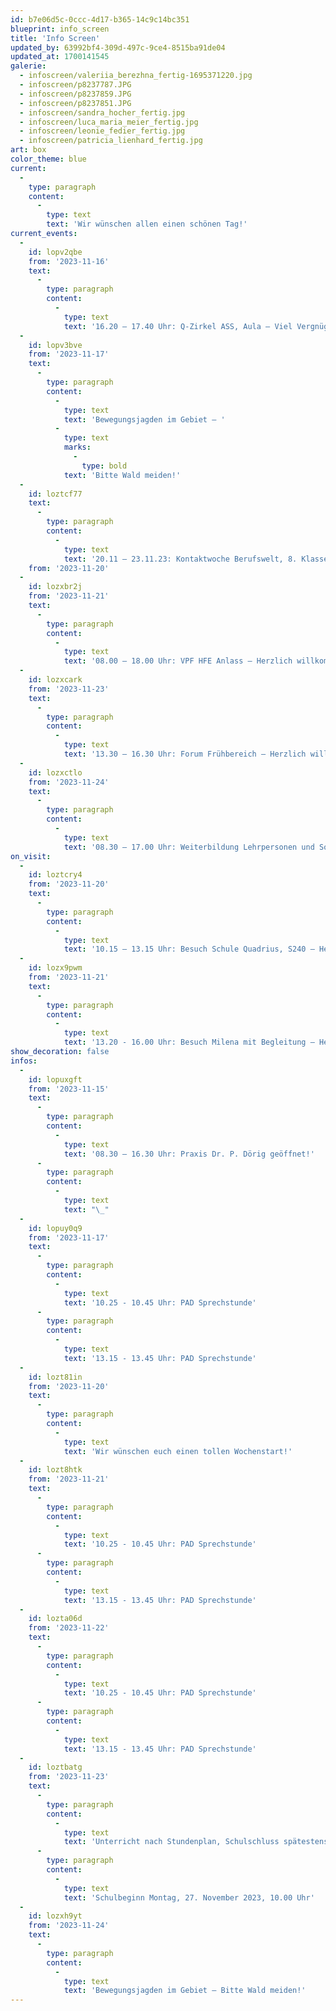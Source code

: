 ```yaml
---
id: b7e06d5c-0ccc-4d17-b365-14c9c14bc351
blueprint: info_screen
title: 'Info Screen'
updated_by: 63992bf4-309d-497c-9ce4-8515ba91de04
updated_at: 1700141545
galerie:
  - infoscreen/valeriia_berezhna_fertig-1695371220.jpg
  - infoscreen/p8237787.JPG
  - infoscreen/p8237859.JPG
  - infoscreen/p8237851.JPG
  - infoscreen/sandra_hocher_fertig.jpg
  - infoscreen/luca_maria_meier_fertig.jpg
  - infoscreen/leonie_fedier_fertig.jpg
  - infoscreen/patricia_lienhard_fertig.jpg
art: box
color_theme: blue
current:
  -
    type: paragraph
    content:
      -
        type: text
        text: 'Wir wünschen allen einen schönen Tag!'
current_events:
  -
    id: lopv2qbe
    from: '2023-11-16'
    text:
      -
        type: paragraph
        content:
          -
            type: text
            text: '16.20 – 17.40 Uhr: Q-Zirkel ASS, Aula – Viel Vergnügen!'
  -
    id: lopv3bve
    from: '2023-11-17'
    text:
      -
        type: paragraph
        content:
          -
            type: text
            text: 'Bewegungsjagden im Gebiet – '
          -
            type: text
            marks:
              -
                type: bold
            text: 'Bitte Wald meiden!'
  -
    id: loztcf77
    text:
      -
        type: paragraph
        content:
          -
            type: text
            text: '20.11 – 23.11.23: Kontaktwoche Berufswelt, 8. Klasse – Viel Vergnügen!'
    from: '2023-11-20'
  -
    id: lozxbr2j
    from: '2023-11-21'
    text:
      -
        type: paragraph
        content:
          -
            type: text
            text: '08.00 – 18.00 Uhr: VPF HFE Anlass – Herzlich willkommen!'
  -
    id: lozxcark
    from: '2023-11-23'
    text:
      -
        type: paragraph
        content:
          -
            type: text
            text: '13.30 – 16.30 Uhr: Forum Frühbereich – Herzlich willkommen!'
  -
    id: lozxctlo
    from: '2023-11-24'
    text:
      -
        type: paragraph
        content:
          -
            type: text
            text: '08.30 – 17.00 Uhr: Weiterbildung Lehrpersonen und Sozialpädagogen, Aula und Turnhalle – Viel Vergnügen!'
on_visit:
  -
    id: loztcry4
    from: '2023-11-20'
    text:
      -
        type: paragraph
        content:
          -
            type: text
            text: '10.15 – 13.15 Uhr: Besuch Schule Quadrius, S240 – Herzlich willkommen!'
  -
    id: lozx9pwm
    from: '2023-11-21'
    text:
      -
        type: paragraph
        content:
          -
            type: text
            text: '13.20 - 16.00 Uhr: Besuch Milena mit Begleitung – Herzlich willkommen!'
show_decoration: false
infos:
  -
    id: lopuxgft
    from: '2023-11-15'
    text:
      -
        type: paragraph
        content:
          -
            type: text
            text: '08.30 – 16.30 Uhr: Praxis Dr. P. Dörig geöffnet!'
      -
        type: paragraph
        content:
          -
            type: text
            text: "\_"
  -
    id: lopuy0q9
    from: '2023-11-17'
    text:
      -
        type: paragraph
        content:
          -
            type: text
            text: '10.25 - 10.45 Uhr: PAD Sprechstunde'
      -
        type: paragraph
        content:
          -
            type: text
            text: '13.15 - 13.45 Uhr: PAD Sprechstunde'
  -
    id: lozt81in
    from: '2023-11-20'
    text:
      -
        type: paragraph
        content:
          -
            type: text
            text: 'Wir wünschen euch einen tollen Wochenstart!'
  -
    id: lozt8htk
    from: '2023-11-21'
    text:
      -
        type: paragraph
        content:
          -
            type: text
            text: '10.25 - 10.45 Uhr: PAD Sprechstunde'
      -
        type: paragraph
        content:
          -
            type: text
            text: '13.15 - 13.45 Uhr: PAD Sprechstunde'
  -
    id: lozta06d
    from: '2023-11-22'
    text:
      -
        type: paragraph
        content:
          -
            type: text
            text: '10.25 - 10.45 Uhr: PAD Sprechstunde'
      -
        type: paragraph
        content:
          -
            type: text
            text: '13.15 - 13.45 Uhr: PAD Sprechstunde'
  -
    id: loztbatg
    from: '2023-11-23'
    text:
      -
        type: paragraph
        content:
          -
            type: text
            text: 'Unterricht nach Stundenplan, Schulschluss spätestens um 16.00 Uhr. Wir wünschen allen ein schönes Wochenende!'
      -
        type: paragraph
        content:
          -
            type: text
            text: 'Schulbeginn Montag, 27. November 2023, 10.00 Uhr'
  -
    id: lozxh9yt
    from: '2023-11-24'
    text:
      -
        type: paragraph
        content:
          -
            type: text
            text: 'Bewegungsjagden im Gebiet – Bitte Wald meiden!'
---
```

